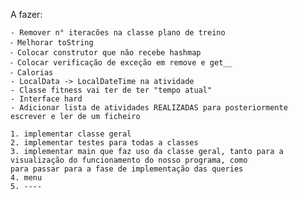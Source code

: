 A fazer: 
```
- Remover n° iteracões na classe plano de treino
⁃ Melhorar toString 
⁃ Colocar construtor que não recebe hashmap 
⁃ Colocar verificação de exceção em remove e get__ 
⁃ Calorias
- LocalData -> LocalDateTime na atividade
- Classe fitness vai ter de ter "tempo atual"
- Interface hard
- Adicionar lista de atividades REALIZADAS para posteriormente escrever e ler de um ficheiro
```

    1. implementar classe geral
    2. implementar testes para todas a classes
    3. implementar main que faz uso da classe geral, tanto para a visualização do funcionamento do nosso programa, como
    para passar para a fase de implementação das queries
    4. menu
    5. ----

